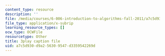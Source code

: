 ```yaml
---
content_type: resource
description: ''
file: /media/courses/6-006-introduction-to-algorithms-fall-2011/a7c5d930d9a256309547d3359542269d_CHvQ3q_gJ7E.vtt
file_type: application/x-subrip
learning_resource_types: []
ocw_type: OCWFile
resourcetype: Other
title: 3play caption file
uid: a7c5d930-d9a2-5630-9547-d3359542269d
---
```


